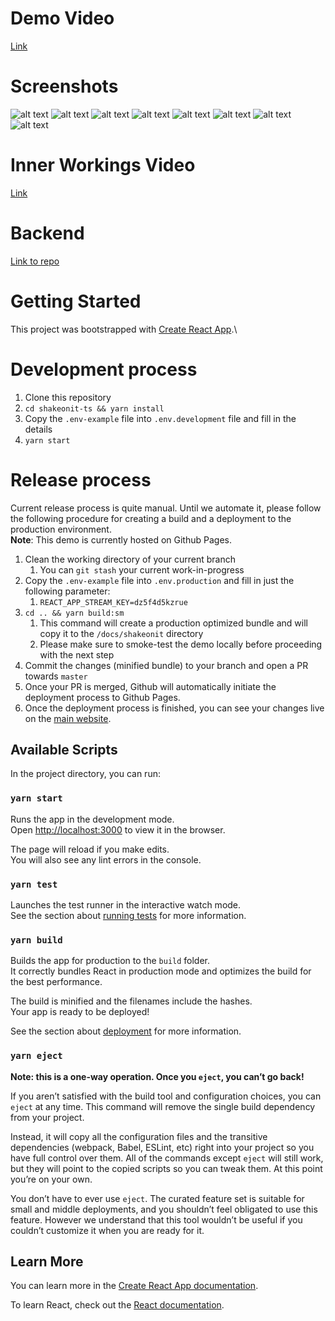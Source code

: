 # Demo Video
[Link](https://www.youtube.com)

# Screenshots
![alt text](screenshots/photo_1_2025-09-07_11-40-10.jpg)
![alt text](screenshots/photo_2_2025-09-07_11-40-10.jpg)
![alt text](screenshots/photo_3_2025-09-07_11-40-10.jpg)
![alt text](screenshots/photo_4_2025-09-07_11-40-10.jpg)
![alt text](screenshots/photo_5_2025-09-07_11-40-10.jpg)
![alt text](screenshots/photo_6_2025-09-07_11-40-10.jpg)
![alt text](screenshots/photo_7_2025-09-07_11-40-10.jpg)
![alt text](screenshots/photo_8_2025-09-07_11-40-10.jpg)

# Inner Workings Video
[Link](https://www.youtube.com)

# Backend
[Link to repo](https://github.com/AnmayG/datachat-api)



# Getting Started

This project was bootstrapped with [Create React App](https://github.com/facebook/create-react-app).\

# Development process

1. Clone this repository
2. `cd shakeonit-ts && yarn install`
3. Copy the `.env-example` file into `.env.development` file and fill in the details
4. `yarn start`

# Release process

Current release process is quite manual. Until we automate it, please follow the following procedure for creating a build and a deployment to the production environment.\
**Note**: This demo is currently hosted on Github Pages.

1. Clean the working directory of your current branch
   1. You can `git stash` your current work-in-progress
2. Copy the `.env-example` file into `.env.production` and fill in just the following parameter:
   1. `REACT_APP_STREAM_KEY=dz5f4d5kzrue`
3. `cd .. && yarn build:sm`
   1. This command will create a production optimized bundle and will copy it to the `/docs/shakeonit` directory
   2. Please make sure to smoke-test the demo locally before proceeding with the next step
4. Commit the changes (minified bundle) to your branch and open a PR towards `master`
5. Once your PR is merged, Github will automatically initiate the deployment process to Github Pages.
6. Once the deployment process is finished, you can see your changes live on the [main website](https://getstream.io/chat/demos/messaging/).

## Available Scripts

In the project directory, you can run:

### `yarn start`

Runs the app in the development mode.\
Open [http://localhost:3000](http://localhost:3000) to view it in the browser.

The page will reload if you make edits.\
You will also see any lint errors in the console.

### `yarn test`

Launches the test runner in the interactive watch mode.\
See the section about [running tests](https://facebook.github.io/create-react-app/docs/running-tests) for more information.

### `yarn build`

Builds the app for production to the `build` folder.\
It correctly bundles React in production mode and optimizes the build for the best performance.

The build is minified and the filenames include the hashes.\
Your app is ready to be deployed!

See the section about [deployment](https://facebook.github.io/create-react-app/docs/deployment) for more information.

### `yarn eject`

**Note: this is a one-way operation. Once you `eject`, you can’t go back!**

If you aren’t satisfied with the build tool and configuration choices, you can `eject` at any time. This command will remove the single build dependency from your project.

Instead, it will copy all the configuration files and the transitive dependencies (webpack, Babel, ESLint, etc) right into your project so you have full control over them. All of the commands except `eject` will still work, but they will point to the copied scripts so you can tweak them. At this point you’re on your own.

You don’t have to ever use `eject`. The curated feature set is suitable for small and middle deployments, and you shouldn’t feel obligated to use this feature. However we understand that this tool wouldn’t be useful if you couldn’t customize it when you are ready for it.

## Learn More

You can learn more in the [Create React App documentation](https://facebook.github.io/create-react-app/docs/getting-started).

To learn React, check out the [React documentation](https://reactjs.org/).
